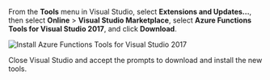 From the **Tools** menu in Visual Studio, select **Extensions and Updates...**, then select **Online** > **Visual Studio Marketplace**, select **Azure Functions Tools for Visual Studio 2017**, and click **Download**.
 
![Install Azure Functions Tools for Visual Studio 2017](./media/functions-install-vstools/functions-vstools-install.png)

Close Visual Studio and accept the prompts to download and install the new tools. 